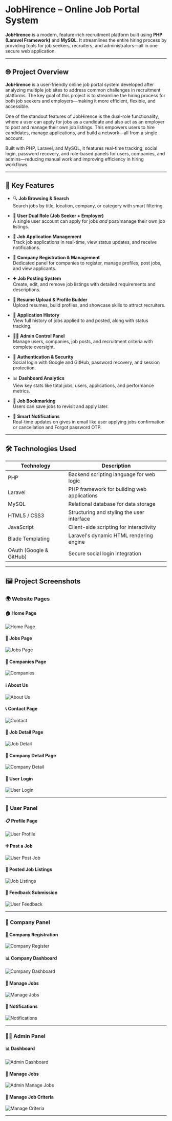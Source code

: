 # JobHirence – Online Job Portal System

**JobHirence** is a modern, feature-rich recruitment platform built using **PHP (Laravel Framework)** and **MySQL**. It streamlines the entire hiring process by providing tools for job seekers, recruiters, and administrators—all in one secure web application.

---

## 🌐 Project Overview

**JobHirence** is a user-friendly online job portal system developed after analyzing multiple job sites to address common challenges in recruitment platforms. The key goal of this project is to streamline the hiring process for both job seekers and employers—making it more efficient, flexible, and accessible.

One of the standout features of JobHirence is the dual-role functionality, where a user can apply for jobs as a candidate and also act as an employer to post and manage their own job listings. This empowers users to hire candidates, manage applications, and build a network—all from a single account.

Built with PHP, Laravel, and MySQL, it features real-time tracking, social login, password recovery, and role-based panels for users, companies, and admins—reducing manual work and improving efficiency in hiring workflows.

---

## 🧩 Key Features

- 🔍 **Job Browsing & Search**  
  Search jobs by title, location, company, or category with smart filtering.

- 👤 **User Dual Role (Job Seeker + Employer)**  
  A single user account can apply for jobs *and* post/manage their own job listings.

- 📝 **Job Application Management**  
  Track job applications in real-time, view status updates, and receive notifications.

- 🏢 **Company Registration & Management**  
  Dedicated panel for companies to register, manage profiles, post jobs, and view applicants.

- ➕ **Job Posting System**  
  Create, edit, and remove job listings with detailed requirements and descriptions.

- 📁 **Resume Upload & Profile Builder**  
  Upload resumes, build profiles, and showcase skills to attract recruiters.

- 📅 **Application History**  
  View full history of jobs applied to and posted, along with status tracking.

- 🧑‍💼 **Admin Control Panel**  
  Manage users, companies, job posts, and recruitment criteria with complete oversight.

- 🔐 **Authentication & Security**  
  Social login with Google and GitHub, password recovery, and session protection.

- 📊 **Dashboard Analytics**  
  View key stats like total jobs, users, applications, and performance metrics.

- 📌 **Job Bookmarking**  
  Users can save jobs to revisit and apply later.

- 🧠 **Smart Notifications**  
  Real-time updates on gives in email like user applying jobs confirmation or cancellation and Forgot password OTP.

---

## 🛠️ Technologies Used

| Technology     | Description                                |
|----------------|--------------------------------------------|
| PHP            | Backend scripting language for web logic   |
| Laravel        | PHP framework for building web applications |
| MySQL          | Relational database for data storage        |
| HTML5 / CSS3   | Structuring and styling the user interface  |
| JavaScript     | Client-side scripting for interactivity     |
| Blade Templating | Laravel's dynamic HTML rendering engine    |
| OAuth (Google & GitHub) | Secure social login integration    |

---

## 🖼️ Project Screenshots

### 🌍 Website Pages

#### 🏠 Home Page  
![Home Page](screenshots/home.png)

#### 💼 Jobs Page  
![Jobs Page](screenshots/jobs.png)

#### 🏢 Companies Page  
![Companies](screenshots/companies.png)

#### ℹ️ About Us  
![About Us](screenshots/about.png)

#### 📞 Contact Page  
![Contact](screenshots/contact.png)

#### 📄 Job Detail Page  
![Job Detail](screenshots/job-detail.png)

#### 🏢 Company Detail Page  
![Company Detail](screenshots/company-profile.png)

#### 🔐 User Login  
![User Login](screenshots/user-login.png)

---

### 👤 User Panel

#### 📋 Profile Page  
![User Profile](screenshots/user-profile.png)

#### ➕ Post a Job  
![User Post Job](screenshots/user-postJob.png)

#### 📄 Posted Job Listings  
![Job Listings](screenshots/userPostJobListning.png)

#### 📝 Feedback Submission  
![User Feedback](screenshots/user-feedback.png)

---

### 🏢 Company Panel

#### 📝 Company Registration  
![Company Register](screenshots/company-register.png)

#### 📊 Company Dashboard  
![Company Dashboard](screenshots/company-dashboard.png)

#### 📁 Manage Jobs  
![Manage Jobs](screenshots/company-manageJob.png)

#### 🔔 Notifications  
![Notifications](screenshots/company-notification.png)

---

### 🧑‍💼 Admin Panel

#### 📊 Dashboard  
![Admin Dashboard](screenshots/admin-dashboard.png)

#### 🧾 Manage Jobs  
![Admin Manage Jobs](screenshots/admin-manageJobs.png)

#### 🎯 Manage Job Criteria  
![Manage Criteria](screenshots/admin-jobCriteria.png)

---
